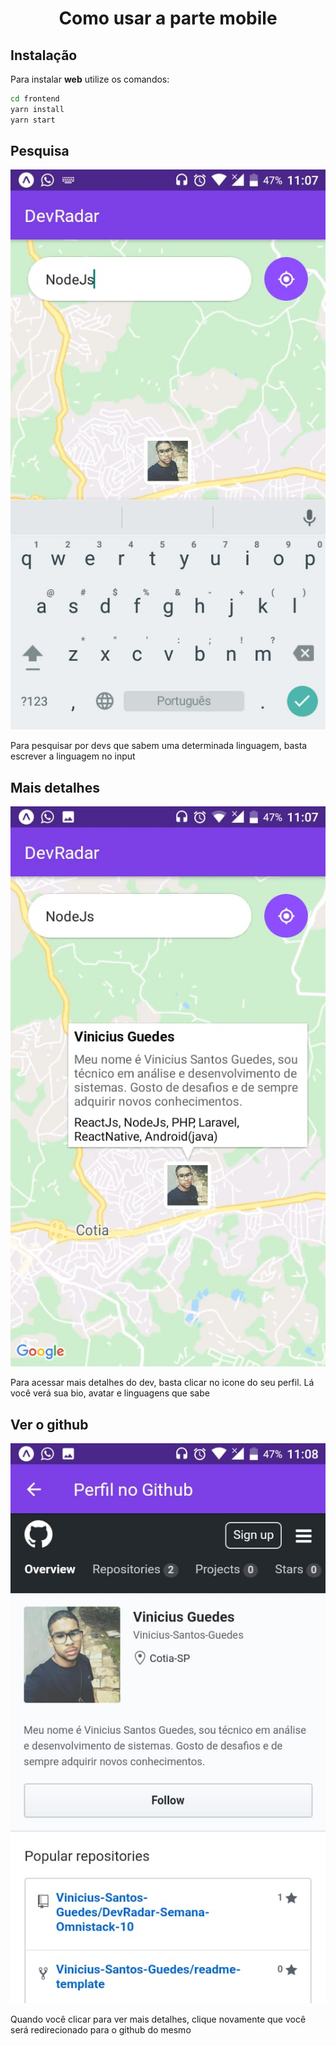 <h1 align="center">Como usar a parte mobile</h1>

## Instalação
Para instalar **web** utilize os comandos:
```bash
cd frontend
yarn install
yarn start
```

## Pesquisa
![](./static/pesquisa.PNG)

Para pesquisar por devs que sabem uma determinada linguagem, basta escrever a linguagem no input

## Mais detalhes
![](./static/info.PNG)

Para acessar mais detalhes do dev, basta clicar no icone do seu perfil. Lá você verá sua bio, avatar e linguagens que sabe

## Ver o github
![](./static/git.PNG)

Quando você clicar para ver mais detalhes, clique novamente que você será redirecionado para o github do mesmo

